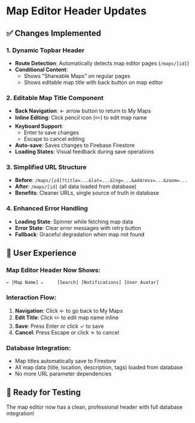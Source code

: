 # Map Editor Header Updates

## ✅ Changes Implemented

### 1. **Dynamic Topbar Header**
- **Route Detection**: Automatically detects map editor pages (`/maps/[id]`)
- **Conditional Content**: 
  - Shows "Shareable Maps" on regular pages
  - Shows editable map title with back button on map editor

### 2. **Editable Map Title Component**
- **Back Navigation**: ← arrow button to return to My Maps
- **Inline Editing**: Click pencil icon (✏️) to edit map name
- **Keyboard Support**: 
  - Enter to save changes
  - Escape to cancel editing
- **Auto-save**: Saves changes to Firebase Firestore
- **Loading States**: Visual feedback during save operations

### 3. **Simplified URL Structure**
- **Before**: `/maps/[id]?title=...&lat=...&lng=...&address=...&zoom=...`
- **After**: `/maps/[id]` (all data loaded from database)
- **Benefits**: Cleaner URLs, single source of truth in database

### 4. **Enhanced Error Handling**
- **Loading State**: Spinner while fetching map data
- **Error State**: Clear error messages with retry button
- **Fallback**: Graceful degradation when map not found

## 🎯 User Experience

### Map Editor Header Now Shows:
```
← [Map Name] ✏️     [Search] [Notifications] [User Avatar]
```

### Interaction Flow:
1. **Navigation**: Click ← to go back to My Maps
2. **Edit Title**: Click ✏️ to edit map name inline
3. **Save**: Press Enter or click ✓ to save
4. **Cancel**: Press Escape or click ✗ to cancel

### Database Integration:
- Map titles automatically save to Firestore
- All map data (title, location, description, tags) loaded from database
- No more URL parameter dependencies

## 🚀 Ready for Testing
The map editor now has a clean, professional header with full database integration!

